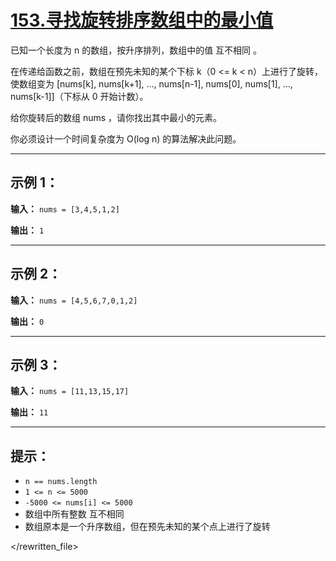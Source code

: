 # [153.寻找旋转排序数组中的最小值](https://leetcode.cn/problems/find-minimum-in-rotated-sorted-array/description)

已知一个长度为 n 的数组，按升序排列，数组中的值 互不相同 。

在传递给函数之前，数组在预先未知的某个下标 k（0 <= k < n）上进行了旋转，使数组变为 [nums[k], nums[k+1], ..., nums[n-1], nums[0], nums[1], ..., nums[k-1]]（下标从 0 开始计数）。

给你旋转后的数组 nums ，请你找出其中最小的元素。

你必须设计一个时间复杂度为 O(log n) 的算法解决此问题。

---

## 示例 1：

**输入：** `nums = [3,4,5,1,2]`

**输出：** `1`

---

## 示例 2：

**输入：** `nums = [4,5,6,7,0,1,2]`

**输出：** `0`

---

## 示例 3：

**输入：** `nums = [11,13,15,17]`

**输出：** `11`

---

## 提示：

- `n == nums.length`
- `1 <= n <= 5000`
- `-5000 <= nums[i] <= 5000`
- 数组中所有整数 互不相同
- 数组原本是一个升序数组，但在预先未知的某个点上进行了旋转

</rewritten_file> 